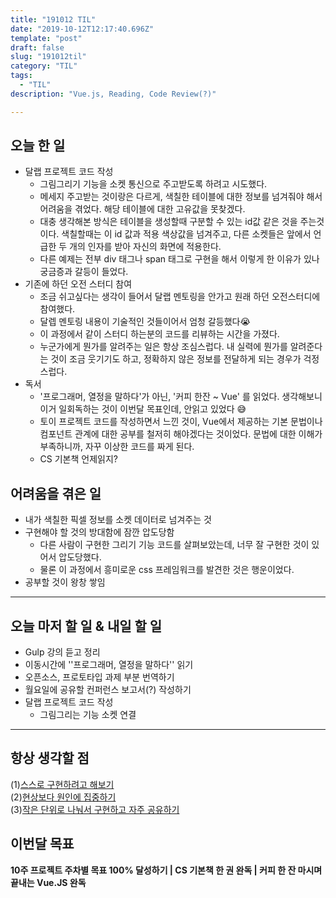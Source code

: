 ```yaml
---
title: "191012 TIL"
date: "2019-10-12T12:17:40.696Z"
template: "post"
draft: false
slug: "191012til"
category: "TIL"
tags:
  - "TIL"
description: "Vue.js, Reading, Code Review(?)"

---
```


## 오늘 한 일

- 달랩 프로젝트 코드 작성
  - 그림그리기 기능을 소켓 통신으로 주고받도록 하려고 시도했다.
  - 메세지 주고받는 것이랑은 다르게, 색칠한 테이블에 대한 정보를 넘겨줘야 해서 어려움을 겪었다. 해당 테이블에 대한 고유값을 못찾겠다.
  - 대충 생각해본 방식은 테이블을 생성할때 구분할 수 있는 id값 같은 것을 주는것이다. 색칠할때는 이 id 값과 적용 색상값을 넘겨주고, 다른 소켓들은 앞에서 언급한 두 개의 인자를 받아 자신의 화면에 적용한다.
  - 다른 예제는 전부 div 태그나 span 태그로 구현을 해서 이렇게 한 이유가 있나 궁금증과 갈등이 들었다.
- 기존에 하던 오전 스터디 참여
  - 조금 쉬고싶다는 생각이 들어서 달랩 멘토링을 안가고 원래 하던 오전스터디에 참여했다.
  - 달렙 멘토링 내용이 기술적인 것들이어서 엄청 갈등했다😭
  - 이 과정에서 같이 스터디 하는분의 코드를 리뷰하는 시간을 가졌다.
  - 누군가에게 뭔가를 알려주는 일은 항상 조심스럽다. 내 실력에 뭔가를 알려준다는 것이 조금 웃기기도 하고, 정확하지 않은 정보를 전달하게 되는 경우가 걱정스럽다.
- 독서
  - '프로그래머, 열정을 말하다'가 아닌, '커피 한잔 ~ Vue' 를 읽었다. 생각해보니 이거 일회독하는 것이 이번달 목표인데, 안읽고 있었다 😅
  - 토이 프로젝트 코드를 작성하면서 느낀 것이, Vue에서 제공하는 기본 문법이나 컴포넌트 관계에 대한 공부를 철저히 해야겠다는 것이었다. 문법에 대한 이해가 부족하니까, 자꾸 이상한 코드를 짜게 된다.
  - CS 기본책 언제읽지?

## 어려움을 겪은 일

- 내가 색칠한 픽셀 정보를 소켓 데이터로 넘겨주는 것
- 구현해야 할 것의 방대함에 잠깐 압도당함
  - 다른 사람이 구현한 그리기 기능 코드를 살펴보았는데, 너무 잘 구현한 것이 있어서 압도당했다.
  - 물론 이 과정에서 흥미로운 css 프레임워크를 발견한 것은 행운이었다.
- 공부할 것이 왕창 쌓임

---

## 오늘 마저 할 일 & 내일 할 일

- Gulp 강의 듣고 정리
- 이동시간에 ''프로그래머, 열정을 말하다'' 읽기
- 오픈소스, 프로토타입 과제 부분 번역하기
- 월요일에 공유할 컨퍼런스 보고서(?) 작성하기
- 달랩 프로젝트 코드 작성
  - 그림그리는 기능 소켓 연결

------



## 항상 생각할 점

(1)<u>스스로 구현하려고 해보기</u> <br>(2)<u>현상보다 원인에 집중하기</u> <br>(3)<u>작은 단위로 나눠서 구현하고 자주 공유하기</u>



## 이번달 목표

**10주 프로젝트 주차별 목표 100% 달성하기 | CS 기본책 한 권 완독 | 커피 한 잔 마시며 끝내는 Vue.JS 완독**

